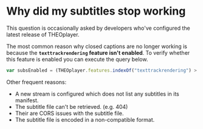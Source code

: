 # Why did my subtitles stop working

This question is occasionally asked by developers who've configured the latest release of THEOplayer.

The most common reason why closed captions are no longer working is because the **`texttrackrendering` feature isn't enabled**. To verify whether this feature is enabled you can execute the query below.

```js
var subsEnabled = (THEOplayer.features.indexOf("texttrackrendering") > -1)
```

Other frequent reasons:

- A new stream is configured which does not list any subtitles in its manifest.
- The subtitle file can't be retrieved. (e.g. 404)
- Their are CORS issues with the subtitle file.
- The subtitle file is encoded in a non-compatible format.